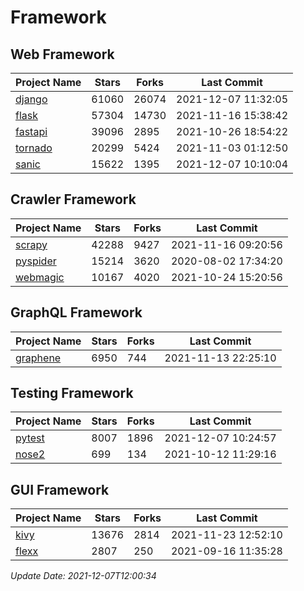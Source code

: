# Framework

## Web Framework
| Project Name | Stars | Forks | Last Commit |
| ------------ | ----- | ----- | ----------- |
| [django](https://github.com/django/django) | 61060 | 26074 | 2021-12-07 11:32:05 |
| [flask](https://github.com/pallets/flask) | 57304 | 14730 | 2021-11-16 15:38:42 |
| [fastapi](https://github.com/tiangolo/fastapi) | 39096 | 2895 | 2021-10-26 18:54:22 |
| [tornado](https://github.com/tornadoweb/tornado) | 20299 | 5424 | 2021-11-03 01:12:50 |
| [sanic](https://github.com/sanic-org/sanic) | 15622 | 1395 | 2021-12-07 10:10:04 |

## Crawler Framework
| Project Name | Stars | Forks | Last Commit |
| ------------ | ----- | ----- | ----------- |
| [scrapy](https://github.com/scrapy/scrapy) | 42288 | 9427 | 2021-11-16 09:20:56 |
| [pyspider](https://github.com/binux/pyspider) | 15214 | 3620 | 2020-08-02 17:34:20 |
| [webmagic](https://github.com/code4craft/webmagic) | 10167 | 4020 | 2021-10-24 15:20:56 |

## GraphQL Framework
| Project Name | Stars | Forks | Last Commit |
| ------------ | ----- | ----- | ----------- |
| [graphene](https://github.com/graphql-python/graphene) | 6950 | 744 | 2021-11-13 22:25:10 |

## Testing Framework
| Project Name | Stars | Forks | Last Commit |
| ------------ | ----- | ----- | ----------- |
| [pytest](https://github.com/pytest-dev/pytest) | 8007 | 1896 | 2021-12-07 10:24:57 |
| [nose2](https://github.com/nose-devs/nose2) | 699 | 134 | 2021-10-12 11:29:16 |

## GUI Framework
| Project Name | Stars | Forks | Last Commit |
| ------------ | ----- | ----- | ----------- |
| [kivy](https://github.com/kivy/kivy) | 13676 | 2814 | 2021-11-23 12:52:10 |
| [flexx](https://github.com/flexxui/flexx) | 2807 | 250 | 2021-09-16 11:35:28 |

*Update Date: 2021-12-07T12:00:34*